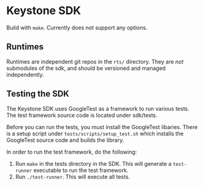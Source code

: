 # Keystone SDK

Build with `make`. Currently does not support any options.

## Runtimes

Runtimes are independent git repos in the ``rts/`` directory. They are
_not_ submodules of the sdk, and should be versioned and managed
independently.

## Testing the SDK 

The Keystone SDK uses GoogleTest as a framework to run various tests. The test framework source code is located under sdk/tests. 

Before you can run the tests, you must install the GoogleTest libaries. There is a setup script under `tests/scripts/setup_test.sh` which installs the GoogleTest source code and builds the library. 

In order to run the test framework, do the following:
1) Run `make` in the tests directory in the SDK. This will generate a `test-runner` executable to run the test framework.
2) Run `./test-runner`. This will execute all tests. 

